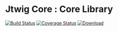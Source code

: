 # Jtwig Core : Core Library

[![Build Status](https://travis-ci.org/jtwig/jtwig-core.svg?branch=master)](https://travis-ci.org/jtwig/jtwig-core)
[![Coverage Status](https://coveralls.io/repos/jtwig/jtwig-core/badge.svg?branch=master&service=github)](https://coveralls.io/github/jtwig/jtwig-core?branch=master)
[![Download](https://api.bintray.com/packages/jtwig/maven/jtwig-core/images/download.svg) ](https://bintray.com/jtwig/maven/jtwig-core/_latestVersion)
